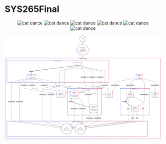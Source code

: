 # SYS265Final

<div align="center">
  
![cat dance](https://media.tenor.com/TrZcpR0Kde8AAAAi/cat-meme-funny.gif)
![cat dance](https://media.tenor.com/TrZcpR0Kde8AAAAi/cat-meme-funny.gif)
![cat dance](https://media.tenor.com/TrZcpR0Kde8AAAAi/cat-meme-funny.gif)
![cat dance](https://media.tenor.com/TrZcpR0Kde8AAAAi/cat-meme-funny.gif)
![cat dance](https://media.tenor.com/TrZcpR0Kde8AAAAi/cat-meme-funny.gif)
![cat dance](https://media.tenor.com/TrZcpR0Kde8AAAAi/cat-meme-funny.gif)
</div>

![network diagram](diagrams/diagram1.png)
